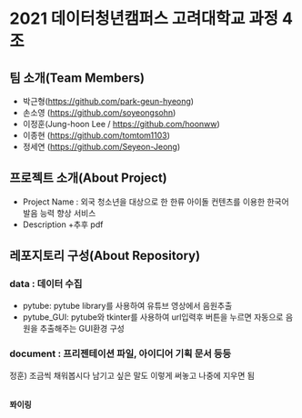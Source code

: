 # 2021 데이터청년캠퍼스 고려대학교 과정 4조

## 팀 소개(Team Members)
-  박근형(https://github.com/park-geun-hyeong)
- 손소영 (https://github.com/soyeongsohn)
- 이정훈(Jung-hoon Lee / https://github.com/hoonww)
- 이종현 (https://github.com/tomtom1103)
- 정세연 (https://github.com/Seyeon-Jeong)

## 프로젝트 소개(About Project)
- Project Name : 외국 청소년을 대상으로 한 한류 아이돌 컨텐츠를 이용한 한국어 발음 능력 향상 서비스
- Description
+추후 pdf

## 레포지토리 구성(About Repository)
### data : 데이터 수집
- pytube: pytube library를 사용하여 유튜브 영상에서 음원추출
- pytube_GUI: pytube와 tkinter를 사용하여 url입력후 버튼을 누르면 자동으로 음원을 추출해주는 GUI환경 구성
### document : 프리젠테이션 파일, 아이디어 기획 문서 등등


정훈) 조금씩 채워봅시다
남기고 싶은 말도 이렇게 써놓고 나중에 지우면 됨

<br><b>퐈이링</b>

